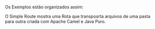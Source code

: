 Os Exemplos estão organizados assim:

O Simple Route mostra uma Rota que transposrta arquivos de uma pasta para outra criada com Apache Camel e Java Puro.


